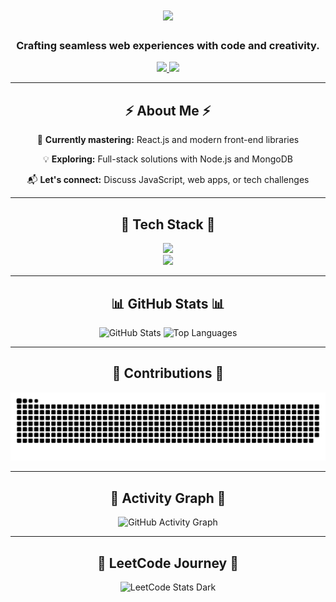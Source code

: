 <h1 align="center">
    <img src="https://readme-typing-svg.herokuapp.com/?font=Poppins&size=35&color=F76E11&center=true&vCenter=true&width=600&height=70&duration=4000&lines=Hello,+World!+👋;+I'm+Naveen+Venkatraman!;+A+Passionate+Full-Stack+Developer;" />
</h1>


<h3 align="center">Crafting seamless web experiences with code and creativity.</h3>

<div align="center">
  <a href="mailto:official.devpro@gmail.com">
    <img src="https://img.shields.io/badge/Gmail-dark?style=for-the-badge&logo=gmail&logoColor=white" />
  </a>
  <a href="https://linkedin.com/in/naveenvenkatraman" target="_blank">
    <img src="https://img.shields.io/badge/LinkedIn-0A66C2?style=for-the-badge&logo=linkedin&logoColor=white" />
  </a>
</div>

<hr/>

<h2 align="center">⚡ About Me ⚡</h2>
<div align="center">
  <p>🌟 <strong>Currently mastering:</strong> React.js and modern front-end libraries</p>
  <p>💡 <strong>Exploring:</strong> Full-stack solutions with Node.js and MongoDB</p>
  <p>📬 <strong>Let's connect:</strong> Discuss JavaScript, web apps, or tech challenges</p>
</div>

<hr/>

<h2 align="center">🔧 Tech Stack 🔧</h2>
<div align="center">
    <img src="https://skillicons.dev/icons?i=html,css,javascript,nodejs,express,mongodb,java,python" /><br>
    <img src="https://skillicons.dev/icons?i=bootstrap,sass,git,github,vscode" />
</div>

<hr/>

<h2 align="center">📊 GitHub Stats 📊</h2>
<div align="center">
  <!-- Colorful GitHub Stats -->
  <img src="https://github-readme-stats.vercel.app/api?username=NandhuVsona&show_icons=true&theme=radical&count_private=true&hide_border=true" width="48%" alt="GitHub Stats" />
  
  <!-- Animated Top Languages Bar -->
  <img src="https://github-readme-stats.vercel.app/api/top-langs/?username=NandhuVsona&layout=compact&theme=radical&hide_border=true" width="48%" alt="Top Languages" />
</div>

<hr/>

<h2 align="center">🎯 Contributions 🎯</h2>
<div align="center">
  <img src="https://raw.githubusercontent.com/salesp07/salesp07/output/github-contribution-grid-snake.svg" alt="Snake animation" />
</div>

<hr/>

<h2 align="center">🌟 Activity Graph 🌟</h2>
<div align="center">
  <img src="https://github-readme-activity-graph.vercel.app/graph?username=NandhuVsona&bg_color=0D1117&color=FFFFFF&line=F76E11&point=F4F4F4&area=true&hide_border=true" alt="GitHub Activity Graph" />
</div>

<hr/>

<h2 align="center">🚀 LeetCode Journey 🚀</h2>
<div align="center">
  <img src="https://leetcard.jacoblin.cool/Officialdevpro?theme=dark&font=Poppins&ext=heatmap" alt="LeetCode Stats Dark" />
</div>
